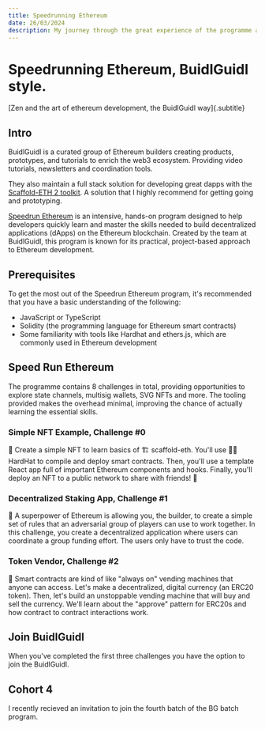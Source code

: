 ```yaml
---
title: Speedrunning Ethereum
date: 26/03/2024
description: My journey through the great experience of the programme at Speedrun Ethereum.
---
```


# Speedrunning Ethereum, BuidlGuidl style.
[Zen and the art of ethereum development, the BuidlGuidl way]{.subtitle}

## Intro

BuidlGuidl is a curated group of Ethereum builders creating products, prototypes, and tutorials to enrich the web3 ecosystem. Providing video tutorials, newsletters and coordination tools.

They also maintain a full stack solution for developing great dapps with the [Scaffold-ETH 2 toolkit](https://github.com/scaffold-eth/scaffold-eth-2). A solution that I highly recommend for getting going and prototyping.

[Speedrun Ethereum](https://speedrunethereum.com/) is an intensive, hands-on program designed to help developers quickly learn and master the skills needed to build decentralized applications (dApps) on the Ethereum blockchain. Created by the team at BuidlGuidl, this program is known for its practical, project-based approach to Ethereum development.

## Prerequisites

To get the most out of the Speedrun Ethereum program, it's recommended that you have a basic understanding of the following:

- JavaScript or TypeScript
- Solidity (the programming language for Ethereum smart contracts)
- Some familiarity with tools like Hardhat and ethers.js, which are commonly used in Ethereum development

## Speed Run Ethereum

The programme contains 8 challenges in total, providing opportunities to explore state channels, multisig wallets, SVG NFTs and more. The tooling provided makes the overhead minimal, improving the chance of actually learning the essential skills. 

### Simple NFT Example, Challenge #0

🎫 Create a simple NFT to learn basics of 🏗 scaffold-eth. You'll use 👷‍♀️ HardHat to compile and deploy smart contracts. Then, you'll use a template React app full of important Ethereum components and hooks. Finally, you'll deploy an NFT to a public network to share with friends! 🚀

### Decentralized Staking App, Challenge #1

🦸 A superpower of Ethereum is allowing you, the builder, to create a simple set of rules that an adversarial group of players can use to work together. In this challenge, you create a decentralized application where users can coordinate a group funding effort. The users only have to trust the code.

### Token Vendor, Challenge #2

🤖 Smart contracts are kind of like "always on" vending machines that anyone can access. Let's make a decentralized, digital currency (an ERC20 token). Then, let's build an unstoppable vending machine that will buy and sell the currency. We'll learn about the "approve" pattern for ERC20s and how contract to contract interactions work.

## Join BuidlGuidl

When you've completed the first three challenges you have the option to join the BuidlGuidl.

## Cohort 4

I recently recieved an invitation to join the fourth batch of the BG batch program. 